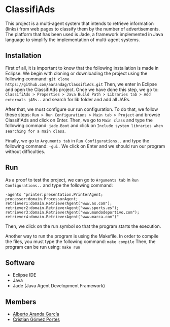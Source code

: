 # ClassifiAds

This project is a multi-agent system that intends to retrieve information (links) from web pages to classify them by the number of advertisements. The platform that has been used is Jade, a framework implemented in Java language to simplify the implementation of multi-agent systems.

## Installation

First of all, it is important to know that the following installation is made in Eclipse. We begin with cloning or downloading the project using
the following command:
``
git clone https://github.com/aarandag/ClassifiAds.git
``
Then, we enter in Eclipse and open the ClassifiAds project. Once we have done this step, we go to:
``
ClassifiAds > Properties > Java Build Path > Libraries tab > Add externals jARs..
``
and search for lib folder and add all JARs.

After that, we must configure our run configuration. To do that, we follow these steps:
``
Run > Run Configurations > Main tab > Project
``
and browse ClassifiAds and click on Enter. Then, we go to ``Main class`` and type the following command:
``
jade.Boot
``
and click on ``Include system libraries when searching for a main class``.

Finally, we go to ``Arguments tab`` in ``Run Configurations..`` and type the following command:
``
-gui.
``
We click on Enter and we should run our program without difficulties.

## Run
As a proof to test the project, we can go to ``Arguments tab`` in ``Run Configurations..`` and
type the following command:
```
-agents "printer:presentation.PrinterAgent;
processor:domain.ProcessorAgent;
retriever1:domain.RetrieverAgent("www.as.com");
retriever2:domain.RetrieverAgent("www.sports.es");
retriever3:domain.RetrieverAgent("www.mundodeportivo.com");
retriever4:domain.RetrieverAgent("www.marca.com")"
```
Then, we click on the run symbol so that the program starts the execution.

Another way to run the program is using the Makefile. In order to compile the files, you must type the following command:
``
make compile
``
Then, the program can be run using:
``
make run
``

## Software
* Eclipse IDE
* Java
* Jade (Java Agent Development Framework)

## Members
* [Alberto Aranda García](https://github.com/aarandag)
* [Cristian Gómez Portes](https://github.com/Cris21395)
